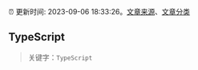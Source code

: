 :alarm_clock: 更新时间: 2023-09-06 18:33:26。[文章来源](/README.md)、[文章分类](/TAGS.md)

## TypeScript


> 关键字：`TypeScript`



